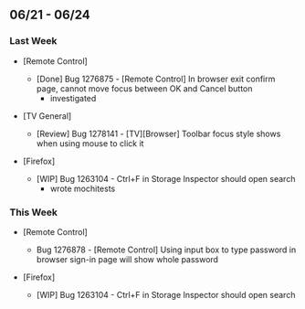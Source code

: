 ## 06/21 - 06/24 ##

### Last Week ###

* [Remote Control]
    - [Done] Bug 1276875 - [Remote Control] In browser exit confirm page, cannot move focus between OK and Cancel button
        - investigated

* [TV General]
    - [Review] Bug 1278141 - [TV][Browser] Toolbar focus style shows when using mouse to click it

* [Firefox]
    - [WIP] Bug 1263104 - Ctrl+F in Storage Inspector should open search
        - wrote mochitests

### This Week ###

* [Remote Control]
    - Bug 1276878 - [Remote Control] Using input box to type password in browser sign-in page will show whole password

* [Firefox]
    - [WIP] Bug 1263104 - Ctrl+F in Storage Inspector should open search
